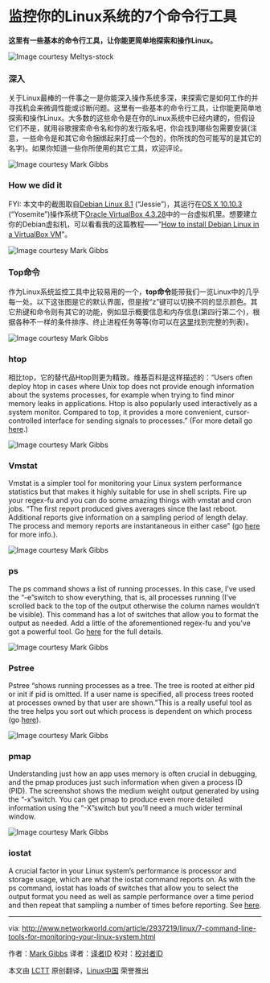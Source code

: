 监控你的Linux系统的7个命令行工具
================================================================================
**这里有一些基本的命令行工具，让你能更简单地探索和操作Linux。**

![Image courtesy Meltys-stock](http://images.techhive.com/images/article/2015/06/command-line-tools-monitoring-linux-system-1-100591899-orig.png)

### 深入 ###

关于Linux最棒的一件事之一是你能深入操作系统多深，来探索它是如何工作的并寻找机会来微调性能或诊断问题。这里有一些基本的命令行工具，让你能更简单地探索和操作Linux。大多数的这些命令是在你的Linux系统中已经内建的，但假设它们不是，就用谷歌搜索命令名和你的发行版名吧，你会找到哪些包需要安装(注意，一些命令是和其它命令捆绑起来打成一个包的，你所找的包可能写的是其它的名字)。如果你知道一些你所使用的其它工具，欢迎评论。

![Image courtesy Mark Gibbs](http://images.techhive.com/images/article/2015/06/command-line-tools-monitoring-linux-system-2-100591901-orig.png)

### How we did it ###

FYI: 本文中的截图取自[Debian Linux 8.1][1] (“Jessie”)，其运行在[OS X 10.10.3][3] (“Yosemite”)操作系统下[Oracle VirtualBox 4.3.28][2]中的一台虚拟机里。想要建立你的Debian虚拟机，可以看看我的这篇教程——“[How to install Debian Linux in a VirtualBox VM][4]”。

![Image courtesy Mark Gibbs](http://images.techhive.com/images/article/2015/06/command-line-tools-monitoring-linux-system-3-100591902-orig.png)

### Top命令 ###

作为Linux系统监控工具中比较易用的一个，**top命令**能带我们一览Linux中的几乎每一处。以下这张图是它的默认界面，但是按“z”键可以切换不同的显示颜色。其它热键和命令则有其它的功能，例如显示概要信息和内存信息(第四行第二个)，根据各种不一样的条件排序、终止进程任务等等(你可以在[这里][5]找到完整的列表)。

![Image courtesy Mark Gibbs](http://images.techhive.com/images/article/2015/06/command-line-tools-monitoring-linux-system-4-100591904-orig.png)

### htop ###

相比top，它的替代品Htop则更为精致。维基百科是这样描述的：“Users often deploy htop in cases where Unix top does not provide enough information about the systems processes, for example when trying to find minor memory leaks in applications. Htop is also popularly used interactively as a system monitor. Compared to top, it provides a more convenient, cursor-controlled interface for sending signals to processes.” (For more detail go [here][6].)

![Image courtesy Mark Gibbs](http://images.techhive.com/images/article/2015/06/command-line-tools-monitoring-linux-system-5-100591903-orig.png)

### Vmstat ###

Vmstat is a simpler tool for monitoring your Linux system performance statistics but that makes it highly suitable for use in shell scripts. Fire up your regex-fu and you can do some amazing things with vmstat and cron jobs. “The first report produced gives averages since the last reboot. Additional reports give information on a sampling period of length delay. The process and memory reports are instantaneous in either case” (go [here][7] for more info.).

![Image courtesy Mark Gibbs](http://images.techhive.com/images/article/2015/06/command-line-tools-monitoring-linux-system-6-100591905-orig.png)

### ps ###

The ps command shows a list of running processes. In this case, I’ve used the “-e”switch to show everything, that is, all processes running (I’ve scrolled back to the top of the output otherwise the column names wouldn’t be visible). This command has a lot of switches that allow you to format the output as needed. Add a little of the aforementioned regex-fu and you’ve got a powerful tool. Go [here][8] for the full details.

![Image courtesy Mark Gibbs](http://images.techhive.com/images/article/2015/06/command-line-tools-monitoring-linux-system-7-100591906-orig.png)

### Pstree ###

Pstree “shows running processes as a tree. The tree is rooted at either pid or init if pid is omitted. If a user name is specified, all process trees rooted at processes owned by that user are shown.”This is a really useful tool as the tree helps you sort out which process is dependent on which process (go [here][9]).

![Image courtesy Mark Gibbs](http://images.techhive.com/images/article/2015/06/command-line-tools-monitoring-linux-system-8-100591907-orig.png)

### pmap ###

Understanding just how an app uses memory is often crucial in debugging, and the pmap produces just such information when given a process ID (PID). The screenshot shows the medium weight output generated by using the “-x”switch. You can get pmap to produce even more detailed information using the “-X”switch but you’ll need a much wider terminal window.

![Image courtesy Mark Gibbs](http://images.techhive.com/images/article/2015/06/command-line-tools-monitoring-linux-system-9-100591900-orig.png)

### iostat ###

A crucial factor in your Linux system’s performance is processor and storage usage, which are what the iostat command reports on. As with the ps command, iostat has loads of switches that allow you to select the output format you need as well as sample performance over a time period and then repeat that sampling a number of times before reporting. See [here][10].

--------------------------------------------------------------------------------

via: http://www.networkworld.com/article/2937219/linux/7-command-line-tools-for-monitoring-your-linux-system.html

作者：[Mark Gibbs][a]
译者：[译者ID](https://github.com/译者ID)
校对：[校对者ID](https://github.com/校对者ID)

本文由 [LCTT](https://github.com/LCTT/TranslateProject) 原创翻译，[Linux中国](https://linux.cn/) 荣誉推出

[a]:http://www.networkworld.com/author/Mark-Gibbs/
[1]:https://www.debian.org/releases/stable/
[2]:https://www.virtualbox.org/
[3]:http://www.apple.com/osx/
[4]:http://www.networkworld.com/article/2937148/how-to-install-debian-linux-8-1-in-a-virtualbox-vm
[5]:http://linux.die.net/man/1/top
[6]:http://linux.die.net/man/1/htop
[7]:http://linuxcommand.org/man_pages/vmstat8.html
[8]:http://linux.die.net/man/1/ps
[9]:http://linux.die.net/man/1/pstree
[10]:http://linux.die.net/man/1/iostat
